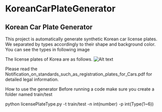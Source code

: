 # KoreanCarPlateGenerator
Korean Car Plate Generator
------------------------
This project is automatically generate synthetic Korean car license plates.
We separated by types accordingly to their shape and background color.
You can see the types in following image

The license plates of Korea are as follows.
![Alt text](/image/table.jpg)

Please read the Notification_on_standards_such_as_registration_plates_for_Cars.pdf for detailed legal information.

How to use the generator
Before running a code make sure you create a folder named train/test 

python licensePlateType.py -t train/test -n int(number) -p int(Type(1~6))
